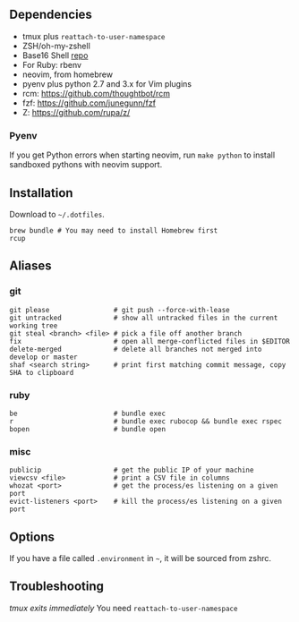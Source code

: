 ## Dependencies

- tmux plus `reattach-to-user-namespace`
- ZSH/oh-my-zshell
- Base16 Shell [repo](https://github.com/chriskempson/base16-shell)
- For Ruby: rbenv
- neovim, from homebrew
- pyenv plus python 2.7 and 3.x for Vim plugins
- rcm: https://github.com/thoughtbot/rcm
- fzf: https://github.com/junegunn/fzf
- Z: https://github.com/rupa/z/

### Pyenv

If you get Python errors when starting neovim, run `make python` to
install sandboxed pythons with neovim support.

## Installation

Download to `~/.dotfiles`.

```
brew bundle # You may need to install Homebrew first
rcup
```

## Aliases

### git

```
git please                # git push --force-with-lease
git untracked             # show all untracked files in the current working tree
git steal <branch> <file> # pick a file off another branch
fix                       # open all merge-conflicted files in $EDITOR
delete-merged             # delete all branches not merged into develop or master
shaf <search string>      # print first matching commit message, copy SHA to clipboard
```

### ruby

```
be                        # bundle exec
r                         # bundle exec rubocop && bundle exec rspec
bopen                     # bundle open
```

### misc

```
publicip                  # get the public IP of your machine
viewcsv <file>            # print a CSV file in columns
whozat <port>             # get the process/es listening on a given port
evict-listeners <port>    # kill the process/es listening on a given port
```

## Options

If you have a file called `.environment` in `~`, it will be sourced from zshrc.

## Troubleshooting

_tmux exits immediately_ You need `reattach-to-user-namespace`
